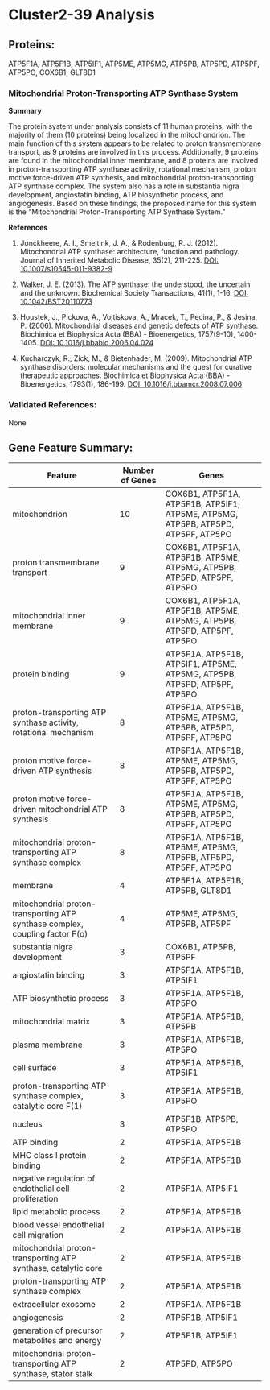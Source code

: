 # Cluster2-39 Analysis

## Proteins: 

ATP5F1A, ATP5F1B, ATP5IF1, ATP5ME, ATP5MG, ATP5PB, ATP5PD, ATP5PF, ATP5PO, COX6B1, GLT8D1

### Mitochondrial Proton-Transporting ATP Synthase System

**Summary**

The protein system under analysis consists of 11 human proteins, with the majority of them (10 proteins) being localized in the mitochondrion. The main function of this system appears to be related to proton transmembrane transport, as 9 proteins are involved in this process. Additionally, 9 proteins are found in the mitochondrial inner membrane, and 8 proteins are involved in proton-transporting ATP synthase activity, rotational mechanism, proton motive force-driven ATP synthesis, and mitochondrial proton-transporting ATP synthase complex. The system also has a role in substantia nigra development, angiostatin binding, ATP biosynthetic process, and angiogenesis. Based on these findings, the proposed name for this system is the "Mitochondrial Proton-Transporting ATP Synthase System."

**References**

1. Jonckheere, A. I., Smeitink, J. A., & Rodenburg, R. J. (2012). Mitochondrial ATP synthase: architecture, function and pathology. Journal of Inherited Metabolic Disease, 35(2), 211-225. [DOI: 10.1007/s10545-011-9382-9](https://doi.org/10.1007/s10545-011-9382-9)

2. Walker, J. E. (2013). The ATP synthase: the understood, the uncertain and the unknown. Biochemical Society Transactions, 41(1), 1-16. [DOI: 10.1042/BST20110773](https://doi.org/10.1042/BST20110773)

3. Houstek, J., Pickova, A., Vojtiskova, A., Mracek, T., Pecina, P., & Jesina, P. (2006). Mitochondrial diseases and genetic defects of ATP synthase. Biochimica et Biophysica Acta (BBA) - Bioenergetics, 1757(9-10), 1400-1405. [DOI: 10.1016/j.bbabio.2006.04.024](https://doi.org/10.1016/j.bbabio.2006.04.024)

4. Kucharczyk, R., Zick, M., & Bietenhader, M. (2009). Mitochondrial ATP synthase disorders: molecular mechanisms and the quest for curative therapeutic approaches. Biochimica et Biophysica Acta (BBA) - Bioenergetics, 1793(1), 186-199. [DOI: 10.1016/j.bbamcr.2008.07.006](https://doi.org/10.1016/j.bbamcr.2008.07.006)

### Validated References: 

None





## Gene Feature Summary: 

| Feature | Number of Genes | Genes |
| --- | --- | --- |
| mitochondrion | 10 | COX6B1, ATP5F1A, ATP5F1B, ATP5IF1, ATP5ME, ATP5MG, ATP5PB, ATP5PD, ATP5PF, ATP5PO |
| proton transmembrane transport | 9 | COX6B1, ATP5F1A, ATP5F1B, ATP5ME, ATP5MG, ATP5PB, ATP5PD, ATP5PF, ATP5PO |
| mitochondrial inner membrane | 9 | COX6B1, ATP5F1A, ATP5F1B, ATP5ME, ATP5MG, ATP5PB, ATP5PD, ATP5PF, ATP5PO |
| protein binding | 9 | ATP5F1A, ATP5F1B, ATP5IF1, ATP5ME, ATP5MG, ATP5PB, ATP5PD, ATP5PF, ATP5PO |
| proton-transporting ATP synthase activity, rotational mechanism | 8 | ATP5F1A, ATP5F1B, ATP5ME, ATP5MG, ATP5PB, ATP5PD, ATP5PF, ATP5PO |
| proton motive force-driven ATP synthesis | 8 | ATP5F1A, ATP5F1B, ATP5ME, ATP5MG, ATP5PB, ATP5PD, ATP5PF, ATP5PO |
| proton motive force-driven mitochondrial ATP synthesis | 8 | ATP5F1A, ATP5F1B, ATP5ME, ATP5MG, ATP5PB, ATP5PD, ATP5PF, ATP5PO |
| mitochondrial proton-transporting ATP synthase complex | 8 | ATP5F1A, ATP5F1B, ATP5ME, ATP5MG, ATP5PB, ATP5PD, ATP5PF, ATP5PO |
| membrane | 4 | ATP5F1A, ATP5F1B, ATP5PB, GLT8D1 |
| mitochondrial proton-transporting ATP synthase complex, coupling factor F(o) | 4 | ATP5ME, ATP5MG, ATP5PB, ATP5PF |
| substantia nigra development | 3 | COX6B1, ATP5PB, ATP5PF |
| angiostatin binding | 3 | ATP5F1A, ATP5F1B, ATP5IF1 |
| ATP biosynthetic process | 3 | ATP5F1A, ATP5F1B, ATP5PO |
| mitochondrial matrix | 3 | ATP5F1A, ATP5F1B, ATP5PB |
| plasma membrane | 3 | ATP5F1A, ATP5F1B, ATP5PO |
| cell surface | 3 | ATP5F1A, ATP5F1B, ATP5IF1 |
| proton-transporting ATP synthase complex, catalytic core F(1) | 3 | ATP5F1A, ATP5F1B, ATP5PO |
| nucleus | 3 | ATP5F1B, ATP5PB, ATP5PO |
| ATP binding | 2 | ATP5F1A, ATP5F1B |
| MHC class I protein binding | 2 | ATP5F1A, ATP5F1B |
| negative regulation of endothelial cell proliferation | 2 | ATP5F1A, ATP5IF1 |
| lipid metabolic process | 2 | ATP5F1A, ATP5F1B |
|  blood vessel endothelial cell migration | 2 | ATP5F1A, ATP5F1B |
| mitochondrial proton-transporting ATP synthase, catalytic core | 2 | ATP5F1A, ATP5F1B |
| proton-transporting ATP synthase complex | 2 | ATP5F1A, ATP5F1B |
| extracellular exosome | 2 | ATP5F1A, ATP5F1B |
| angiogenesis | 2 | ATP5F1B, ATP5IF1 |
| generation of precursor metabolites and energy | 2 | ATP5F1B, ATP5IF1 |
| mitochondrial proton-transporting ATP synthase, stator stalk | 2 | ATP5PD, ATP5PO |

